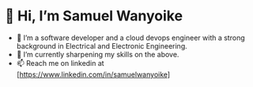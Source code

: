 
# 👋 Hi, I’m Samuel Wanyoike
 - 👀 I’m a software developer and a cloud devops engineer with a strong background in Electrical and Electronic Engineering.
 - 🌱 I’m currently sharpening my skills on the above.
 - 📫 Reach me on linkedin at [https://www.linkedin.com/in/samuelwanyoike]

 
<!---
samuel-wanyoike/samuel-wanyoike is a ✨ special ✨ repository because its `README.md` (this file) appears on your GitHub profile.
You can click the Preview link to take a look at your changes.
--->
